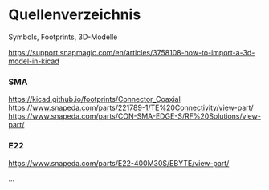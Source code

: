 # Quellenverzeichnis
Symbols, Footprints, 3D-Modelle

https://support.snapmagic.com/en/articles/3758108-how-to-import-a-3d-model-in-kicad

### SMA
https://kicad.github.io/footprints/Connector_Coaxial  
https://www.snapeda.com/parts/221789-1/TE%20Connectivity/view-part/  
https://www.snapeda.com/parts/CON-SMA-EDGE-S/RF%20Solutions/view-part/  

### E22 
https://www.snapeda.com/parts/E22-400M30S/EBYTE/view-part/

...

